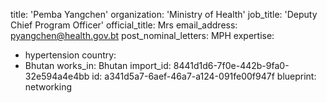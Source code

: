 title: 'Pemba Yangchen'
organization: 'Ministry of Health'
job_title: 'Deputy Chief Program Officer'
official_title: Mrs
email_address: pyangchen@health.gov.bt
post_nominal_letters: MPH
expertise:
  - hypertension
country:
  - Bhutan
works_in: Bhutan
import_id: 8441d1d6-7f0e-442b-9fa0-32e594a4e4bb
id: a341d5a7-6aef-46a7-a124-091fe00f947f
blueprint: networking
